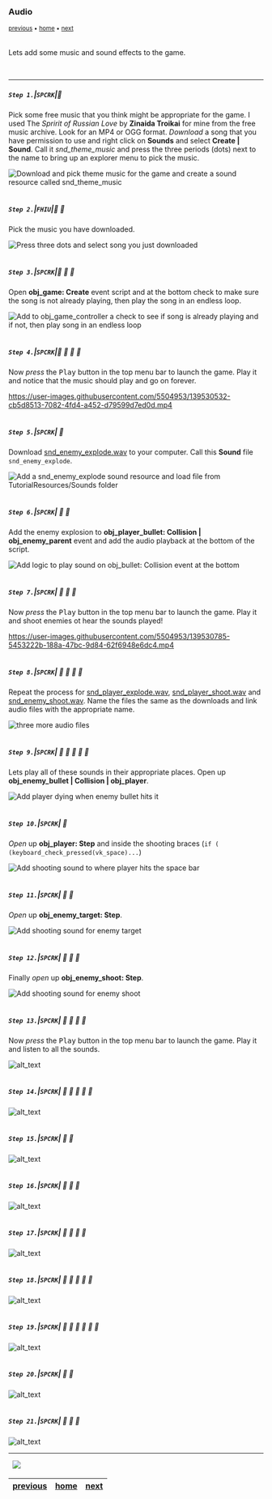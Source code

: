 <img src="https://via.placeholder.com/1000x4/45D7CA/45D7CA" alt="drawing" height="4px"/>

### Audio

<sub>[previous](../ghost-mode/README.md#user-content-ghost-mode) • [home](../README.md#user-content-gms2-top-down-shooter) • [next](../front-end/README.md#user-content-front-end)</sub>

<img src="https://via.placeholder.com/1000x4/45D7CA/45D7CA" alt="drawing" height="4px"/>

Lets add some music and sound effects to the game.

<br>

---


##### `Step 1.`\|`SPCRK`|:small_blue_diamond:

Pick some free music that you think might be appropriate for the game. I used The *Spririt of Russian Love* by **Zinaida Troikai** for mine from the free music archive. Look for an MP4 or OGG format.  *Download* a song that you have permission to use and right click on **Sounds** and select **Create | Sound**.  Call it *snd_theme_music* and press the three periods (dots) next to the name to bring up an explorer menu to pick the music.

![Download and pick theme music for the game and create a sound resource called snd_theme_music](images/AddNewSound.png)

<img src="https://via.placeholder.com/500x2/45D7CA/45D7CA" alt="drawing" height="2px" alt = ""/>

##### `Step 2.`\|`FHIU`|:small_blue_diamond: :small_blue_diamond: 

Pick the music you have downloaded.

![Press three dots and select song you just downloaded](images/PIckSong.png)

<img src="https://via.placeholder.com/500x2/45D7CA/45D7CA" alt="drawing" height="2px" alt = ""/>

##### `Step 3.`\|`SPCRK`|:small_blue_diamond: :small_blue_diamond: :small_blue_diamond:

Open **obj_game: Create** event script and at the bottom check to make sure the song is not already playing, then play the song in an endless loop.

![Add to obj_game_controller a check to see if song is already playing and if not, then play song in an endless loop](images/PlayMusicGameControllerCreate.png)

<img src="https://via.placeholder.com/500x2/45D7CA/45D7CA" alt="drawing" height="2px" alt = ""/>

##### `Step 4.`\|`SPCRK`|:small_blue_diamond: :small_blue_diamond: :small_blue_diamond: :small_blue_diamond:

Now *press* the <kbd>Play</kbd> button in the top menu bar to launch the game. Play it and notice that the music should play and go on forever.

https://user-images.githubusercontent.com/5504953/139530532-cb5d8513-7082-4fd4-a452-d79599d7ed0d.mp4

<img src="https://via.placeholder.com/500x2/45D7CA/45D7CA" alt="drawing" height="2px" alt = ""/>

##### `Step 5.`\|`SPCRK`| :small_orange_diamond:

Download [snd_enemy_explode.wav](../Assets/Sounds/snd_enemy_explode.wav) to your computer. Call this **Sound** file `snd_enemy_explode`.

![Add a snd_enemy_explode sound resource and load file from TutorialResources/Sounds folder](images/AddEnemyExplodeSFX.png)

<img src="https://via.placeholder.com/500x2/45D7CA/45D7CA" alt="drawing" height="2px" alt = ""/>

##### `Step 6.`\|`SPCRK`| :small_orange_diamond: :small_blue_diamond:

Add the enemy explosion to **obj_player_bullet: Collision | obj_enemy_parent** event and add the audio playback at the bottom of the script.

![Add logic to play sound on obj_bullet: Collision event at the bottom](images/EnemyExplodeSound.png)

<img src="https://via.placeholder.com/500x2/45D7CA/45D7CA" alt="drawing" height="2px" alt = ""/>

##### `Step 7.`\|`SPCRK`| :small_orange_diamond: :small_blue_diamond: :small_blue_diamond:

Now *press* the <kbd>Play</kbd> button in the top menu bar to launch the game. Play it and shoot enemies ot hear the sounds played!

https://user-images.githubusercontent.com/5504953/139530785-5453222b-188a-47bc-9d84-62f6948e6dc4.mp4

<img src="https://via.placeholder.com/500x2/45D7CA/45D7CA" alt="drawing" height="2px" alt = ""/>

##### `Step 8.`\|`SPCRK`| :small_orange_diamond: :small_blue_diamond: :small_blue_diamond: :small_blue_diamond:

Repeat the process for [snd_player_explode.wav](../Assets/Sounds/snd_player_explode.wav), [snd_player_shoot.wav](../Assets/Sounds/snd_player_shoot.wav) and [snd_enemy_shoot.wav](../Assets/Sounds/snd_enemy_shoot.wav). Name the files the same as the downloads and link audio files with the appropriate name. 

![three more audio files](images/LastThreeSounds.png)

<img src="https://via.placeholder.com/500x2/45D7CA/45D7CA" alt="drawing" height="2px" alt = ""/>

##### `Step 9.`\|`SPCRK`| :small_orange_diamond: :small_blue_diamond: :small_blue_diamond: :small_blue_diamond: :small_blue_diamond:

Lets play all of these sounds in their appropriate places.  Open up **obj_enemy_bullet | Collision | obj_player**.

![Add player dying when enemy bullet hits it](images/PlaySoundPlayerExplode.png)

<img src="https://via.placeholder.com/500x2/45D7CA/45D7CA" alt="drawing" height="2px" alt = ""/>

##### `Step 10.`\|`SPCRK`| :large_blue_diamond:

*Open* up **obj_player: Step** and inside the shooting braces (`if ( (keyboard_check_pressed(vk_space)...`)

![Add shooting sound to where player hits the space bar](images/PlayerSoundPlayerSHoot.png)

<img src="https://via.placeholder.com/500x2/45D7CA/45D7CA" alt="drawing" height="2px" alt = ""/>

##### `Step 11.`\|`SPCRK`| :large_blue_diamond: :small_blue_diamond: 

*Open* up **obj_enemy_target: Step**.

![Add shooting sound for enemy target](images/PlayerSoundEnemyTargetShoot.png)

<img src="https://via.placeholder.com/500x2/45D7CA/45D7CA" alt="drawing" height="2px" alt = ""/>


##### `Step 12.`\|`SPCRK`| :large_blue_diamond: :small_blue_diamond: :small_blue_diamond: 

Finally *open* up **obj_enemy_shoot: Step**.

![Add shooting sound for enemy shoot](images/PlayerSoundEnemyShootShoot.png)

<img src="https://via.placeholder.com/500x2/45D7CA/45D7CA" alt="drawing" height="2px" alt = ""/>

##### `Step 13.`\|`SPCRK`| :large_blue_diamond: :small_blue_diamond: :small_blue_diamond:  :small_blue_diamond: 

Now *press* the <kbd>Play</kbd> button in the top menu bar to launch the game. Play it and listen to all the sounds.  

![alt_text](images/.png)

<img src="https://via.placeholder.com/500x2/45D7CA/45D7CA" alt="drawing" height="2px" alt = ""/>

##### `Step 14.`\|`SPCRK`| :large_blue_diamond: :small_blue_diamond: :small_blue_diamond: :small_blue_diamond:  :small_blue_diamond: 

![alt_text](images/.png)

<img src="https://via.placeholder.com/500x2/45D7CA/45D7CA" alt="drawing" height="2px" alt = ""/>

##### `Step 15.`\|`SPCRK`| :large_blue_diamond: :small_orange_diamond: 

![alt_text](images/.png)

<img src="https://via.placeholder.com/500x2/45D7CA/45D7CA" alt="drawing" height="2px" alt = ""/>

##### `Step 16.`\|`SPCRK`| :large_blue_diamond: :small_orange_diamond:   :small_blue_diamond: 

![alt_text](images/.png)

<img src="https://via.placeholder.com/500x2/45D7CA/45D7CA" alt="drawing" height="2px" alt = ""/>

##### `Step 17.`\|`SPCRK`| :large_blue_diamond: :small_orange_diamond: :small_blue_diamond: :small_blue_diamond:

![alt_text](images/.png)

<img src="https://via.placeholder.com/500x2/45D7CA/45D7CA" alt="drawing" height="2px" alt = ""/>

##### `Step 18.`\|`SPCRK`| :large_blue_diamond: :small_orange_diamond: :small_blue_diamond: :small_blue_diamond: :small_blue_diamond:

![alt_text](images/.png)

<img src="https://via.placeholder.com/500x2/45D7CA/45D7CA" alt="drawing" height="2px" alt = ""/>

##### `Step 19.`\|`SPCRK`| :large_blue_diamond: :small_orange_diamond: :small_blue_diamond: :small_blue_diamond: :small_blue_diamond: :small_blue_diamond:

![alt_text](images/.png)

<img src="https://via.placeholder.com/500x2/45D7CA/45D7CA" alt="drawing" height="2px" alt = ""/>

##### `Step 20.`\|`SPCRK`| :large_blue_diamond: :large_blue_diamond:

![alt_text](images/.png)

<img src="https://via.placeholder.com/500x2/45D7CA/45D7CA" alt="drawing" height="2px" alt = ""/>

##### `Step 21.`\|`SPCRK`| :large_blue_diamond: :large_blue_diamond: :small_blue_diamond:

![alt_text](images/.png)

___


<img src="https://via.placeholder.com/1000x4/dba81a/dba81a" alt="drawing" height="4px" alt = ""/>

<img src="https://via.placeholder.com/1000x100/45D7CA/000000/?text=Next Up - Front End">

<img src="https://via.placeholder.com/1000x4/dba81a/dba81a" alt="drawing" height="4px" alt = ""/>

| [previous](../ghost-mode/README.md#user-content-ghost-mode)| [home](../README.md#user-content-gms2-top-down-shooter) | [next](../front-end/README.md#user-content-front-end)|
|---|---|---|
